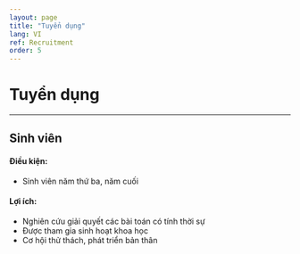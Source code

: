 ```yaml
---
layout: page
title: "Tuyển dụng"
lang: VI
ref: Recruitment
order: 5
---
```

# Tuyển dụng
---

## Sinh viên
#### Điều kiện:
* Sinh viên năm thứ ba, năm cuối

#### Lợi ích:
* Nghiên cứu giải quyết các bài toán có tính thời sự
* Được tham gia sinh hoạt khoa học
* Cơ hội thử thách, phát triển bản thân


